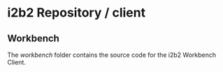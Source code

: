 <html>
    <head></head>
    <body>
        <h1>i2b2 Repository / client </h1>
        <h2>Workbench</h2>
        <p>The <i>workbench</i> folder contains the source code for the i2b2 Workbench Client.</p>
        </ol>
    </body>
</html>
